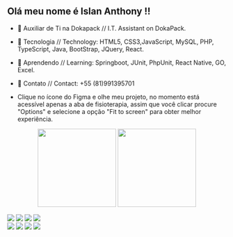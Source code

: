   ## Olá meu nome é Islan Anthony !!

- 💼 Auxiliar de Ti na Dokapack // I.T. Assistant on DokaPack.
- 🔭 Tecnologia // Technology: HTML5, CSS3,JavaScript, MySQL, PHP, TypeScript, Java, BootStrap, JQuery, React.
- 🌱 Aprendendo // Learning: Springboot, JUnit, PhpUnit, React Native, GO, Excel.
- 📱 Contato // Contact: +55 (81)991395701

- Clique no ícone do Figma e olhe meu projeto, no momento está acessível apenas a aba de fisioterapia, assim que você clicar procure "Options" e selecione a opção "Fit to screen" para obter melhor experiência.

<div align="center">
  <img height="180em" src="https://github-readme-stats.vercel.app/api?username=Anthony4Dev&show_icons=true&theme=black&include_all_commits=true&count_private=true"/>
  <img height="180em" src="https://github-readme-stats.vercel.app/api/top-langs/?username=Anthony4Dev&layout=compact&langs_count=7&theme=buefy"/>
</div>
 
 <a href="https://instagram.com/anthony_islan" target="_blank"><img src="https://img.shields.io/badge/-Instagram-%23E4405F?style=for-the-badge&logo=instagram&logoColor=white" target="_blank"></a>
 <a href="https://discord.gg" target="_blank"><img src="https://img.shields.io/badge/Discord-7289DA?style=for-the-badge&logo=discord&logoColor=white" target="_blank"></a> 
  <a href = "mailto:anthony.islan2005@gmail.com"><img src="https://img.shields.io/badge/-Gmail-%23333?style=for-the-badge&logo=gmail&logoColor=white" target="_blank"></a>
  <a href="https://www.linkedin.com/in/islan-anthony-649374200" target="_blank"><img src="https://img.shields.io/badge/-LinkedIn-%230077B5?style=for-the-badge&logo=linkedin&logoColor=white" target="_blank"></a> <br>
  <a href="https://nodejs.org/pt-br/docs" target="_blank"><img src="https://img.shields.io/badge/-node.js-hA063?style=for-the-badge&logo=node.js&logoColor=white" target="_blank"></a>
  <a href="https://legacy.reactjs.org/" target="_blank"><img src="https://img.shields.io/badge/-React-000000?style=for-the-badge&logo=react&logoColor=blue" target="_blank"></a>
  <a href="https://www.figma.com/proto/aQkuF0N4gyqfqGqzTzVPmF/MultiSa%C3%BAde?node-id=181-2&starting-point-node-id=181%3A2&mode=design&t=KtOBDZncKkMwplRI-1" target="_blank"><img src="https://img.shields.io/badge/-Figma-000000?style=for-the-badge&logo=figma" target="_blank"></a>
  <a href="https://sass-lang.com/documentation/" target="_blank"><img src="https://img.shields.io/badge/-php-000000?style=for-the-badge&logo=php&logoColor=blue" target="_blank"></a>
  
 
